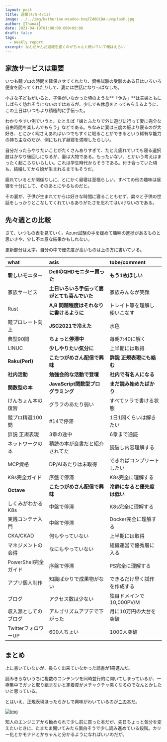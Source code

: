 ```yaml
---
layout: post
title: 週報(4/5-4/11)
image: ../../img/katherine-mcadoo-bxqFZ46OiBA-unsplash.jpg
author: [Thanai]
date: 2021-04-19T01:00:00.000+09:00
draft: false
tags:
  - Weekly report
excerpt: なんだかんだ週報を書くのがちゃんと続いていて俺はえらい
---
```


## 家族サービスは重要

いつも競プロの時間を確保させてくれたり、資格試験の受験のある日はいろいろ便宜を図ってくれたりして、妻には世話になりっぱなしだ。

小さな子どもがいると、子供がいなかった頃のような**「休み」**は夫婦ともにしばらく訪れそうにないのではあるが、少しでも休息をとってもらえるように、この土日はいつもより積極的に手伝った。

わかりやすい例でいうと、たとえば「娘とふたりで外に遊びに行って妻に完全な自由時間を楽しんでもらう」などである。ちなみに妻は三度の飯より寝るのが大好き、とにかく暇さえあればいつでもすぐに眠ることができるという稀有な能力の持ち主なのだが、例にもれず昼寝を満喫したらしい。

自分だったらやりたいことがたくさんありすぎて、たとえ疲れていても寝る選択肢はかなり後回しになるが、妻は大物である。もったいない、とかいう考えはまったく起こらないらしい。これは学生時代からそうである。付き合っていた頃も、結婚してから娘が生まれるまでもそうだ。

疲れているとか関係なしに、とにかく昼寝は至福らしい。すべての他の趣味は昼寝を十分にして、そのあとにやるものだと。

その妻が、子供が生まれてからは好きな時間に寝ることもせず、粛々と子供の世話をしっかりとこなしてくれているありがたさを忘れてはいけないのである。

## 先々週との比較

さて、いつもの表を見ていく。Azure試験の手を緩めて趣味の進捗があるものと思いきや、少し不本意な結果かもしれない。

更新部分は太字。自分の中で優先度が高いものは上の方に書いている。

| what                 | asis                                         | tobe/comment                 |
| :------------------- | :------------------------------------------- | :--------------------------- |
| **新しいモニター**   | **DellのQHDモニター買った**                  | **もう1枚ほしい**            |
| 家族サービス         | **土日いろいろ手伝って妻がとても喜んでいた** | 家族みんなが笑顔             |
| Rust                 | **A,B 問題程度はそれなりに書けるように**     | トレイト等を理解し使いこなす |
| 競プロレート向上     | **JSC2021で冷えた**                          | 水色                         |
| 典型90問             | **ちょっと停滞中**                           | 毎朝7:40に解く               |
| LINUC                | **少しやりたい気分に**                       | 上半期には取得               |
| **Raku(Perl)**       | **こたつがめさん配信で興味**                 | **詳説 正規表現にも絡む**    |
| **社内活動**         | **勉強会的な活動で登壇**                     | **社内で有名人になる**       |
| **関数型の本**       | **JavaScript関数型プログラミング**           | **まだ読み始めたばかり**     |
| けんちょん本の復習   | グラフのあたり弱い                           | すべてソラで書ける状態       |
| 競プロ精選100問      | #14で停滞                                    | 1日1問くらいは解きたい       |
| 詳説 正規表現        | 3章の途中                                    | 6章まで通読                  |
| ネットワークの本     | 積読の本が良書だと紹介されてた               | 読破し内容理解する           |
| MCP資格              | DP/AIあたりは未取得                          | できればコンプリートしたい   |
| K8s完全ガイド        | 序盤で停滞                                   | K8s完全に理解する            |
| **Octave**           | **こたつがめさん配信で興味**                 | **冷静になると優先度は低い** |
| しくみがわかるK8s    | 中盤で停滞                                   | K8s完全に理解する            |
| 実践コンテナ入門     | 中盤で停滞                                   | Docker完全に理解する         |
| CKA/CKAD             | 何もやっていない                             | 上半期には取得               |
| マネジメントの会得   | なにもやっていない                           | 組織運営で優秀層に入る       |
| PowerShell完全ガイド | 序盤で停滞                                   | PS完全に理解する             |
| アプリ個人制作       | 知識ばかりで成果物がない                     | できるだけ早く試作を作成する |
| ブログ               | アクセス数は少ない                           | 独自ドメインで10,000PV/M     |
| 収入源としてのブログ | アルゴリズムアプデで下がった                 | 月に10万円の大台を突破       |
| TwitterフォロワーUP  | 600人ちょい                                  | 1000人突破                   |

## まとめ

上に書いていないが、長らく出来ていなかった読書が1冊進んだ。

読みきらないうちに複数のコンテンツを同時並行的に開いてしまっているが、一極集中でガッと取り組まないと定着度がメチャクチャ悪くなるのでなんとかしたいと思っている。

とはいえ、正規表現ほったらかしで興味がわいているのが[この本](https://amzn.to/3ss7Q6L)だ。

[![img](//ws-fe.amazon-adsystem.com/widgets/q?_encoding=UTF8&ASIN=B072JVPFL4&Format=_SL250_&ID=AsinImage&MarketPlace=JP&ServiceVersion=20070822&WS=1&tag=dev00d-22&language=ja_JP)](https://amzn.to/3ss7Q6L)

知人のエンジニアから勧められて少し前に買った本だが、先日ちょっと気分を変えたいときに、たまたま開いてみたら面白そうで少し読み進めている段階。カリー化とかモナドとかちゃんと分かるようになればいいのだが。
